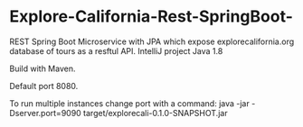 # Explore-California-Rest-SpringBoot-
REST Spring  Boot Microservice with JPA which expose explorecalifornia.org database of tours as a resftul API.
IntelliJ project
Java 1.8

Build with Maven.

Default port 8080. 

To run multiple instances change port  with a command: java -jar -Dserver.port=9090 target/explorecali-0.1.0-SNAPSHOT.jar

